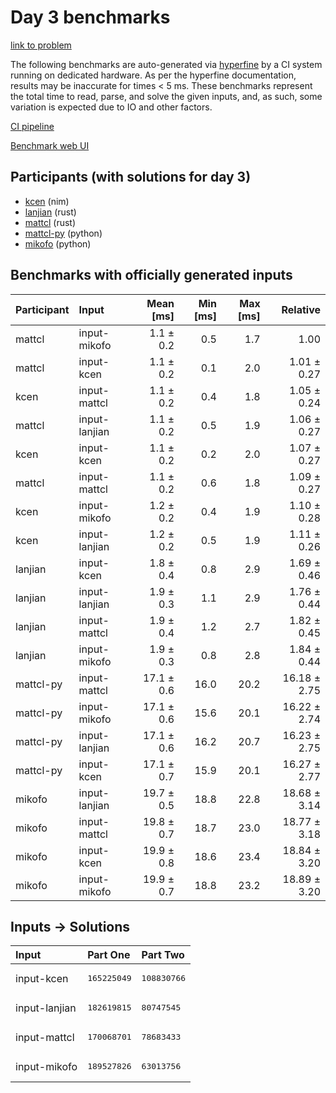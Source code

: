 # Day 3 benchmarks

[link to problem](https://adventofcode.com/2024/day/3)

The following benchmarks are auto-generated via
[hyperfine](https://github.com/sharkdp/hyperfine) by a CI system running on
dedicated hardware. As per the hyperfine documentation, results may be
inaccurate for times < 5 ms. These benchmarks represent the total time to read,
parse, and solve the given inputs, and, as such, some variation is expected due
to IO and other factors.

[CI pipeline](http://ci.papercode.net:8080/teams/main/pipelines/aoc2024)

[Benchmark web UI](https://aoc.ancalagon.black)


## Participants (with solutions for day 3)

- [kcen](https://github.com/kcen/aoc2024) (nim)
- [lanjian](https://github.com/lanjian/aoc-2024) (rust)
- [mattcl](https://github.com/mattcl/aoc2024) (rust)
- [mattcl-py](https://github.com/mattcl/aoc2024-py) (python)
- [mikofo](https://github.com/mikofo/aoc2024) (python)


## Benchmarks with officially generated inputs

| Participant | Input | Mean [ms] | Min [ms] | Max [ms] | Relative |
|:---|:---|---:|---:|---:|---:|
| mattcl | input-mikofo | 1.1 ± 0.2 | 0.5 | 1.7 | 1.00 |
| mattcl | input-kcen | 1.1 ± 0.2 | 0.1 | 2.0 | 1.01 ± 0.27 |
| kcen | input-mattcl | 1.1 ± 0.2 | 0.4 | 1.8 | 1.05 ± 0.24 |
| mattcl | input-lanjian | 1.1 ± 0.2 | 0.5 | 1.9 | 1.06 ± 0.27 |
| kcen | input-kcen | 1.1 ± 0.2 | 0.2 | 2.0 | 1.07 ± 0.27 |
| mattcl | input-mattcl | 1.1 ± 0.2 | 0.6 | 1.8 | 1.09 ± 0.27 |
| kcen | input-mikofo | 1.2 ± 0.2 | 0.4 | 1.9 | 1.10 ± 0.28 |
| kcen | input-lanjian | 1.2 ± 0.2 | 0.5 | 1.9 | 1.11 ± 0.26 |
| lanjian | input-kcen | 1.8 ± 0.4 | 0.8 | 2.9 | 1.69 ± 0.46 |
| lanjian | input-lanjian | 1.9 ± 0.3 | 1.1 | 2.9 | 1.76 ± 0.44 |
| lanjian | input-mattcl | 1.9 ± 0.4 | 1.2 | 2.7 | 1.82 ± 0.45 |
| lanjian | input-mikofo | 1.9 ± 0.3 | 0.8 | 2.8 | 1.84 ± 0.44 |
| mattcl-py | input-mattcl | 17.1 ± 0.6 | 16.0 | 20.2 | 16.18 ± 2.75 |
| mattcl-py | input-mikofo | 17.1 ± 0.6 | 15.6 | 20.1 | 16.22 ± 2.74 |
| mattcl-py | input-lanjian | 17.1 ± 0.6 | 16.2 | 20.7 | 16.23 ± 2.75 |
| mattcl-py | input-kcen | 17.1 ± 0.7 | 15.9 | 20.1 | 16.27 ± 2.77 |
| mikofo | input-lanjian | 19.7 ± 0.5 | 18.8 | 22.8 | 18.68 ± 3.14 |
| mikofo | input-mattcl | 19.8 ± 0.7 | 18.7 | 23.0 | 18.77 ± 3.18 |
| mikofo | input-kcen | 19.9 ± 0.8 | 18.6 | 23.4 | 18.84 ± 3.20 |
| mikofo | input-mikofo | 19.9 ± 0.7 | 18.8 | 23.2 | 18.89 ± 3.20 |


## Inputs -> Solutions

| Input | Part One | Part Two |
|:---|:---|:---|
|input-kcen|<pre>165225049</pre>|<pre>108830766</pre>|
|input-lanjian|<pre>182619815</pre>|<pre>80747545</pre>|
|input-mattcl|<pre>170068701</pre>|<pre>78683433</pre>|
|input-mikofo|<pre>189527826</pre>|<pre>63013756</pre>|